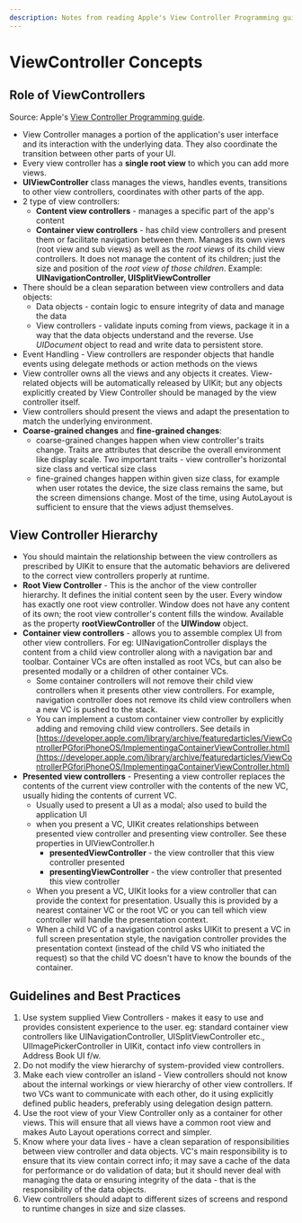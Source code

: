 ```yaml
---
description: Notes from reading Apple's View Controller Programming guide.
---
```


# ViewController Concepts

## Role of ViewControllers

Source: Apple's [View Controller Programming guide](https://developer.apple.com/library/archive/featuredarticles/ViewControllerPGforiPhoneOS/).

* View Controller manages a portion of the application's user interface and its interaction with the underlying data. They also coordinate the transition between other parts of your UI.
* Every view controller has a **single root view** to which you can add more views.
* **UIViewController** class manages the views, handles events, transitions to other view controllers, coordinates with other parts of the app.
* 2 type of view controllers:
  * **Content view controllers** - manages a specific part of the app's content
  * **Container view controllers** - has child view controllers and present them or facilitate navigation between them. Manages its own views \(root view and sub views\) as well as the _root views_ of its child view controllers. It does not manage the content of its children; just the size and position of the _root view of those children_. Example: **UINavigationController, UISplitViewController**
* There should be a clean separation between view controllers and data objects:
  * Data objects - contain logic to ensure integrity of data and manage the data
  * View controllers - validate inputs coming from views, package it in a way that the data objects understand and the reverse. Use _UIDocument_ object to read and write data to persistent store.
* Event Handling - View controllers are responder objects that handle events using delegate methods or action methods on the views
* View controller owns all the views and any objects it creates. View-related objects will be automatically released by UIKit; but any objects explicitly created by View Controller should be managed by the view controller itself.
* View controllers should present the views and adapt the presentation to match the underlying environment.
* **Coarse-grained changes** and **fine-grained changes**:
  * coarse-grained changes happen when view controller's traits change. Traits are attributes that describe the overall environment like display scale. Two important traits - view controller's horizontal size class and vertical size class
  * fine-grained changes happen within given size class, for example when user rotates the device, the size class remains the same, but the screen dimensions change. Most of the time, using AutoLayout is sufficient to ensure that the views adjust themselves.

## View Controller Hierarchy

* You should maintain the relationship between the view controllers as prescribed by UIKit to ensure that the automatic behaviors are delivered to the correct view controllers properly at runtime.
* **Root View Controller** - This is the anchor of the view controller hierarchy. It defines the initial content seen by the user. Every window has exactly one root view controller. Window does not have any content of its own; the root view controller's content fills the window. Available as the property **rootViewController** of the **UIWindow** object.
* **Container view controllers** - allows you to assemble complex UI from other view controllers. For eg: UINavigationController displays the content from a child view controller along with a navigation bar and toolbar. Container VCs are often installed as root VCs, but can also be presented modally or a children of other container VCs.
  * Some container controllers will not remove their child view controllers when it presents other view controllers. For example, navigation controller does not remove its child view controllers when a new VC is pushed to the stack.
  * You can implement a custom container view controller by explicitly adding and removing child view controllers. See details in [https://developer.apple.com/library/archive/featuredarticles/ViewControllerPGforiPhoneOS/ImplementingaContainerViewController.html](https://developer.apple.com/library/archive/featuredarticles/ViewControllerPGforiPhoneOS/ImplementingaContainerViewController.html)
* **Presented view controllers** - Presenting a view controller replaces the contents of the current view controller with the contents of the new VC, usually hiding the contents of current VC.
  * Usually used to present a UI as a modal; also used to build the application UI
  * when you present a VC, UIKit creates relationships between presented view controller and presenting view controller. See these properties in UIViewController.h
    * **presentedViewController** - the view controller that this view controller presented
    * **presentingViewController** - the view controller that presented this view controller
  * When you present a VC, UIKit looks for a view controller that can provide the context for presentation. Usually this is provided by a nearest container VC or the root VC or you can tell which view controller will handle the presentation context.
  * When a child VC of a navigation control asks UIKit to present a VC in full screen presentation style, the navigation controller provides the presentation context \(instead of the child VS who initiated the request\) so that the child VC doesn't have to know the bounds of the container.

## Guidelines and Best Practices

1. Use system supplied View Controllers - makes it easy to use and provides consistent experience to the user. eg: standard container view controllers like UINavigationController, UISplitViewController etc., UIImagePickerController in UIKit, contact info view controllers in Address Book UI f/w.
2. Do not modify the view hierarchy of system-provided view controllers.
3. Make each view controller an island - View controllers should not know about the internal workings or view hierarchy of other view controllers. If two VCs want to communicate with each other, do it using explicitly defined public headers, preferably using delegation design pattern.
4. Use the root view of your View Controller only as a container for other views. This will ensure that all views have a common root view and makes Auto Layout operations correct and simpler.
5. Know where your data lives - have a clean separation of responsibilities between view controller and data objects. VC's main responsibility is to ensure that its view contain correct info; it may save a cache of the data for performance or do validation of data; but it should never deal with managing the data or ensuring integrity of the data - that is the responsibility of the data objects.
6. View controllers should adapt to different sizes of screens and respond to runtime changes in size and size classes.


